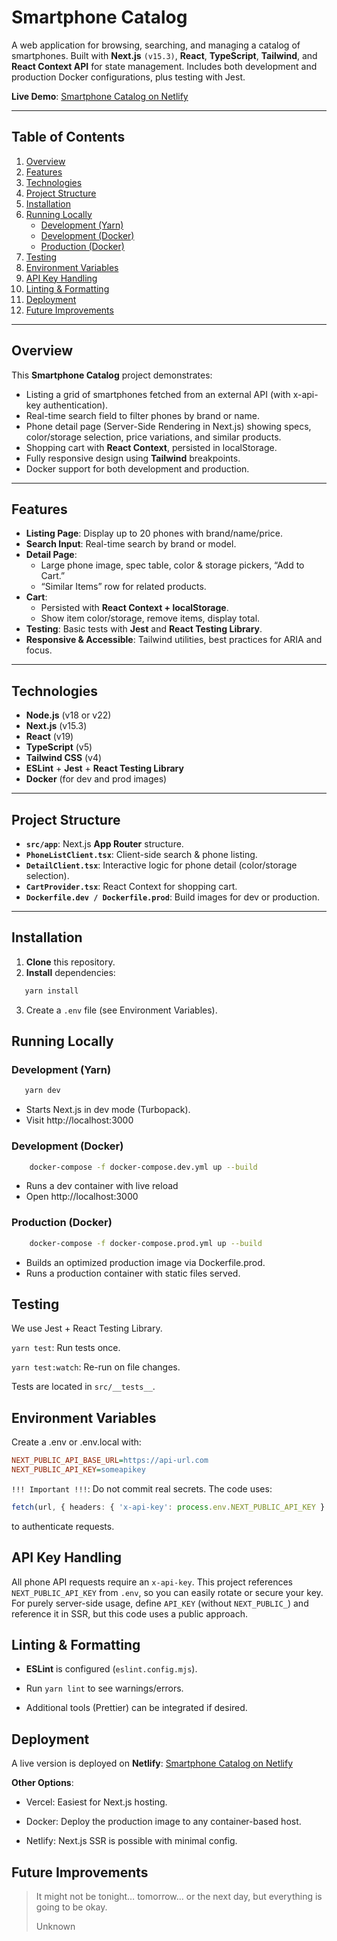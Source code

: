 # Smartphone Catalog

A web application for browsing, searching, and managing a catalog of smartphones. Built with **Next.js** `(v15.3)`, **React**, **TypeScript**, **Tailwind**, and **React Context API** for state management. Includes both development and production Docker configurations, plus testing with Jest.

**Live Demo**: [Smartphone Catalog on Netlify](https://beamish-crepe-d4e99f.netlify.app/phones)

---

## Table of Contents

1. [Overview](#overview)
2. [Features](#features)
3. [Technologies](#technologies)
4. [Project Structure](#project-structure)
5. [Installation](#installation)
6. [Running Locally](#running-locally)
    - [Development (Yarn)](#development-yarn)
    - [Development (Docker)](#development-docker)
    - [Production (Docker)](#production-docker)
7. [Testing](#testing)
8. [Environment Variables](#environment-variables)
9. [API Key Handling](#api-key-handling)
10. [Linting & Formatting](#linting--formatting)
11. [Deployment](#deployment)
12. [Future Improvements](#future-improvements)

---

## Overview

This **Smartphone Catalog** project demonstrates:

- Listing a grid of smartphones fetched from an external API (with x-api-key authentication).
- Real-time search field to filter phones by brand or name.
- Phone detail page (Server-Side Rendering in Next.js) showing specs, color/storage selection, price variations, and similar products.
- Shopping cart with **React Context**, persisted in localStorage.
- Fully responsive design using **Tailwind** breakpoints.
- Docker support for both development and production.

---

## Features

- **Listing Page**: Display up to 20 phones with brand/name/price.
- **Search Input**: Real-time search by brand or model.
- **Detail Page**:
    - Large phone image, spec table, color & storage pickers, “Add to Cart.”
    - “Similar Items” row for related products.
- **Cart**:
    - Persisted with **React Context + localStorage**.
    - Show item color/storage, remove items, display total.
- **Testing**: Basic tests with **Jest** and **React Testing Library**.
- **Responsive & Accessible**: Tailwind utilities, best practices for ARIA and focus.

---

## Technologies

- **Node.js** (v18 or v22)
- **Next.js** (v15.3)
- **React** (v19)
- **TypeScript** (v5)
- **Tailwind CSS** (v4)
- **ESLint** + **Jest** + **React Testing Library**
- **Docker** (for dev and prod images)

---

## Project Structure

- **`src/app`**: Next.js **App Router** structure.
- **`PhoneListClient.tsx`**: Client-side search & phone listing.
- **`DetailClient.tsx`**: Interactive logic for phone detail (color/storage selection).
- **`CartProvider.tsx`**: React Context for shopping cart.
- **`Dockerfile.dev / Dockerfile.prod`**: Build images for dev or production.

---

## Installation

1. **Clone** this repository.
2. **Install** dependencies:
```bash
   yarn install
```
3. Create a `.env` file (see Environment Variables).

## Running Locally

### Development (Yarn)

   ```bash
      yarn dev
   ```

- Starts Next.js in dev mode (Turbopack).
- Visit http://localhost:3000

### Development (Docker)

```bash
    docker-compose -f docker-compose.dev.yml up --build
```
- Runs a dev container with live reload
- Open http://localhost:3000

### Production (Docker)

```bash
    docker-compose -f docker-compose.prod.yml up --build
```

- Builds an optimized production image via Dockerfile.prod.
- Runs a production container with static files served.

## Testing

We use Jest + React Testing Library.

`yarn test`: Run tests once.

`yarn test:watch`: Re-run on file changes.

Tests are located in `src/__tests__`.

## Environment Variables

Create a .env or .env.local with:

```ini
NEXT_PUBLIC_API_BASE_URL=https://api-url.com
NEXT_PUBLIC_API_KEY=someapikey
```

`!!! Important !!!`: Do not commit real secrets. The code uses:

```ts
fetch(url, { headers: { 'x-api-key': process.env.NEXT_PUBLIC_API_KEY } })
```

to authenticate requests.

## API Key Handling

All phone API requests require an `x-api-key`. 
This project references `NEXT_PUBLIC_API_KEY` from `.env`, so you can easily rotate or secure your key.
For purely server-side usage, define `API_KEY` (without `NEXT_PUBLIC_`) and reference it in SSR, but this code uses a public approach.

## Linting & Formatting

- **ESLint** is configured (`eslint.config.mjs`).

- Run `yarn lint` to see warnings/errors.

- Additional tools (Prettier) can be integrated if desired.

## Deployment

A live version is deployed on **Netlify**: [Smartphone Catalog on Netlify](https://beamish-crepe-d4e99f.netlify.app/phones)

**Other Options**:

- Vercel: Easiest for Next.js hosting.

- Docker: Deploy the production image to any container-based host.

- Netlify: Next.js SSR is possible with minimal config.

## Future Improvements

> It might not be tonight… tomorrow… or the next day, but everything is going to be okay.
> 
> Unknown